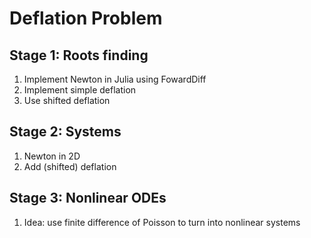 # Deflation Problem

## Stage 1: Roots finding
1) Implement Newton in Julia using FowardDiff
2) Implement simple deflation
3) Use shifted deflation

## Stage 2: Systems
1) Newton in 2D
2) Add (shifted) deflation

## Stage 3: Nonlinear ODEs
1) Idea: use finite difference of Poisson to turn into nonlinear systems
